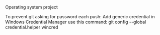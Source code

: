 Operating system project

To prevent git asking for password each push:
Add generic credential in Windows Credential Manager
use this command: git config --global credential.helper wincred